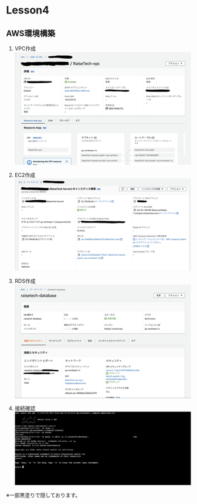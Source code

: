 # Lesson4
## AWS環境構築  

1. VPC作成  
![image_2](img/image_2.png)

2. EC2作成  
![image_3](img/image_3.png)

3. RDS作成  
![image_4](img/image_4.png)

4. 接続確認  
![image_1](img/image_1.png)  

※一部黒塗りで隠しております。
